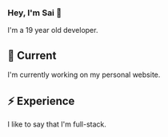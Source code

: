 ### Hey, I'm Sai 👋

I'm a 19 year old developer.

## 🔭 Current

I'm currently working on my personal website.

## ⚡️ Experience

I like to say that I'm full-stack.



